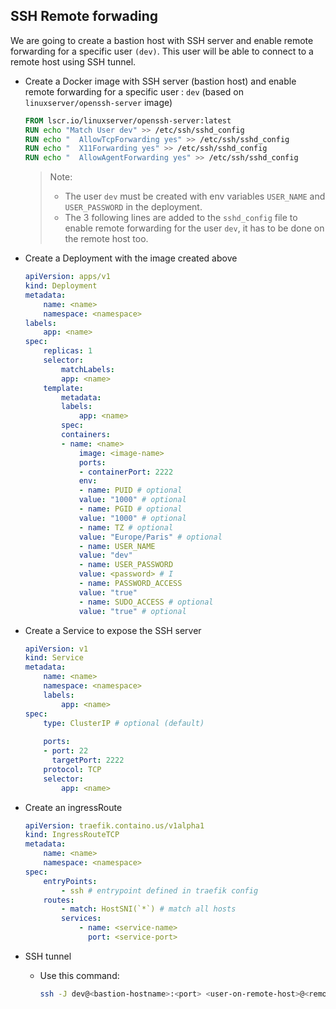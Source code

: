 ## SSH Remote forwading

We are going to create a bastion host with SSH server and enable remote forwarding for a specific user `(dev)`. This user will be able to connect to a remote host using SSH tunnel.

- Create a Docker image with SSH server (bastion host) and enable remote forwarding for a specific user : `dev` (based on `linuxserver/openssh-server` image)

    ```Dockerfile
    FROM lscr.io/linuxserver/openssh-server:latest
    RUN echo "Match User dev" >> /etc/ssh/sshd_config
    RUN echo "  AllowTcpForwarding yes" >> /etc/ssh/sshd_config
    RUN echo "  X11Forwarding yes" >> /etc/ssh/sshd_config
    RUN echo "  AllowAgentForwarding yes" >> /etc/ssh/sshd_config
    ```
    >Note:
    >- The user `dev` must be created with env variables `USER_NAME` and `USER_PASSWORD` in the deployment.
    >- The 3 following lines are added to the `sshd_config` file to enable remote forwarding for the user `dev`, it has to be done on the remote host too.

- Create a Deployment with the image created above

    ```yaml
    apiVersion: apps/v1
    kind: Deployment
    metadata:
        name: <name>
        namespace: <namespace>
    labels:
        app: <name>
    spec:
        replicas: 1
        selector:
            matchLabels:
            app: <name>
        template:
            metadata:
            labels:
                app: <name>
            spec:
            containers:
            - name: <name>
                image: <image-name>
                ports:
                - containerPort: 2222
                env:
                - name: PUID # optional
                value: "1000" # optional
                - name: PGID # optional
                value: "1000" # optional
                - name: TZ # optional
                value: "Europe/Paris" # optional
                - name: USER_NAME
                value: "dev"
                - name: USER_PASSWORD
                value: <password> # I
                - name: PASSWORD_ACCESS
                value: "true"
                - name: SUDO_ACCESS # optional
                value: "true" # optional
    ```

- Create a Service to expose the SSH server 

    ```yaml
    apiVersion: v1
    kind: Service
    metadata:
        name: <name>
        namespace: <namespace> 
        labels:
            app: <name>
    spec:
        type: ClusterIP # optional (default)
        
        ports:
        - port: 22 
          targetPort: 2222 
        protocol: TCP
        selector:
            app: <name>
    ```

- Create an ingressRoute 

    ```yaml
    apiVersion: traefik.containo.us/v1alpha1
    kind: IngressRouteTCP
    metadata:
        name: <name>
        namespace: <namespace>
    spec:
        entryPoints:
            - ssh # entrypoint defined in traefik config
        routes:
            - match: HostSNI(`*`) # match all hosts
            services:
                - name: <service-name>
                  port: <service-port>
    ```

- SSH tunnel

    - Use this command:

        ```bash
        ssh -J dev@<bastion-hostname>:<port> <user-on-remote-host>@<remote-hostname>
        ```
